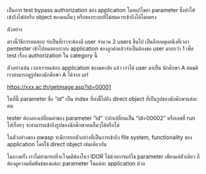 เป็นการ test bypass authorization ของ application โดยแก้ไขค่า parameter ซึ่งทำให้เข้าถึงไฟล์หรือ object ของคนอื่นๆ หรือของระบบที่ไม่สมควรเข้าถึงได้โดยตรง

ตัวอย่าง

ตรงนี้วิธีการทดสอบ จำเป็นที่เราจะต้องมี user จำนวน 2 users ขึ้นไป เป็นอีกเหตุผลนึงที่เวลา pentester เข้าไปทดสอบระบบ application ของลูกค้าแล้วจำเป็นต้องขอ user มากกว่า 1 เพื่อ test เรื่อง authorization ใน category นี้

ตัวอย่างเช่น เวลาเราทดสอบ application ของมหาลัย แล้ว เราได้ user มาเป็น นักศึกษา A สมมติเราสามารถดูรูปของนักศึกษา A ได้จาก url

https://xxx.ac.th/getimage.asp?id=00001

ในที่นี้ parameter ชื่อ “id” เป็น index ที่บ่งชี้ไปถึง direct object ที่เป็นรูปของนักศึกษาแต่ละคน 

tester ต้องลองเปลี่ยนค่าของ parameter “id” ว่าถ้าเปลี่ยนเป็น “id=00002” หรือเลขที่ run ไปเรื่อยๆ จะสามารถเข้าถึงรูปของนักศึกษาคนอื่นๆได้หรือไม่

ในตัวอย่างของ owasp จะมีการยกตัวอย่างที่เป็นการเข้าถึง  file system, functionality ของ application โดยใช้ direct object เช่นเดียวกัน

ในบางครั้ง เราไม่สามารถที่จะโจมตีช่องโหว่ IDOR ได้ด้วยการแก้ไข parameter เพียงแค่ตัวเดียว ก็ต้องดูความสัมพันธ์ของแต่ละ parameter ในแต่ละ application ด้วย
